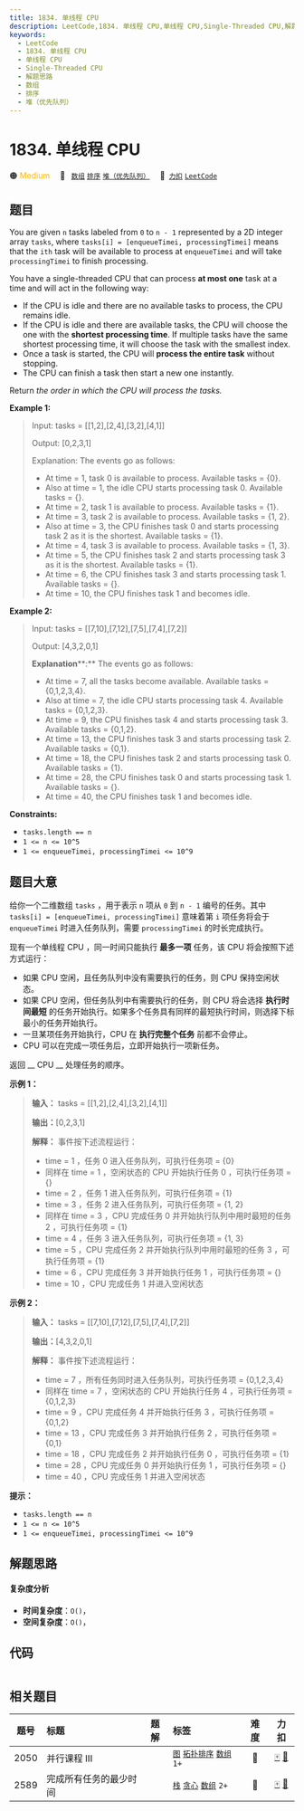```yaml
---
title: 1834. 单线程 CPU
description: LeetCode,1834. 单线程 CPU,单线程 CPU,Single-Threaded CPU,解题思路,数组,排序,堆（优先队列）
keywords:
  - LeetCode
  - 1834. 单线程 CPU
  - 单线程 CPU
  - Single-Threaded CPU
  - 解题思路
  - 数组
  - 排序
  - 堆（优先队列）
---
```


# 1834. 单线程 CPU

🟠 <font color=#ffb800>Medium</font>&emsp; 🔖&ensp; [`数组`](/tag/array.md) [`排序`](/tag/sorting.md) [`堆（优先队列）`](/tag/heap-priority-queue.md)&emsp; 🔗&ensp;[`力扣`](https://leetcode.cn/problems/single-threaded-cpu) [`LeetCode`](https://leetcode.com/problems/single-threaded-cpu)

## 题目

You are given `n`​​​​​​ tasks labeled from `0` to `n - 1` represented by a 2D
integer array `tasks`, where `tasks[i] = [enqueueTimei, processingTimei]`
means that the `i​​​​​​th`​​​​ task will be available to process at
`enqueueTimei` and will take `processingTimei` to finish processing.

You have a single-threaded CPU that can process **at most one** task at a time
and will act in the following way:

  * If the CPU is idle and there are no available tasks to process, the CPU remains idle.
  * If the CPU is idle and there are available tasks, the CPU will choose the one with the **shortest processing time**. If multiple tasks have the same shortest processing time, it will choose the task with the smallest index.
  * Once a task is started, the CPU will **process the entire task** without stopping.
  * The CPU can finish a task then start a new one instantly.

Return _the order in which the CPU will process the tasks._



**Example 1:**

> Input: tasks = [[1,2],[2,4],[3,2],[4,1]]
> 
> Output: [0,2,3,1]
> 
> Explanation: The events go as follows: 
> - At time = 1, task 0 is available to process. Available tasks = {0}.
> - Also at time = 1, the idle CPU starts processing task 0. Available tasks = {}.
> - At time = 2, task 1 is available to process. Available tasks = {1}.
> - At time = 3, task 2 is available to process. Available tasks = {1, 2}.
> - Also at time = 3, the CPU finishes task 0 and starts processing task 2 as it is the shortest. Available tasks = {1}.
> - At time = 4, task 3 is available to process. Available tasks = {1, 3}.
> - At time = 5, the CPU finishes task 2 and starts processing task 3 as it is the shortest. Available tasks = {1}.
> - At time = 6, the CPU finishes task 3 and starts processing task 1. Available tasks = {}.
> - At time = 10, the CPU finishes task 1 and becomes idle.

**Example 2:**

> Input: tasks = [[7,10],[7,12],[7,5],[7,4],[7,2]]
> 
> Output: [4,3,2,0,1]
> 
> **Explanation****:** The events go as follows:
> - At time = 7, all the tasks become available. Available tasks = {0,1,2,3,4}.
> - Also at time = 7, the idle CPU starts processing task 4. Available tasks = {0,1,2,3}.
> - At time = 9, the CPU finishes task 4 and starts processing task 3. Available tasks = {0,1,2}.
> - At time = 13, the CPU finishes task 3 and starts processing task 2. Available tasks = {0,1}.
> - At time = 18, the CPU finishes task 2 and starts processing task 0. Available tasks = {1}.
> - At time = 28, the CPU finishes task 0 and starts processing task 1. Available tasks = {}.
> - At time = 40, the CPU finishes task 1 and becomes idle.

**Constraints:**

  * `tasks.length == n`
  * `1 <= n <= 10^5`
  * `1 <= enqueueTimei, processingTimei <= 10^9`


## 题目大意

给你一个二维数组 `tasks` ，用于表示 `n`​​​​​​ 项从 `0` 到 `n - 1` 编号的任务。其中 `tasks[i] =
[enqueueTimei, processingTimei]` 意味着第 `i​​​​​​`​​​​ 项任务将会于 `enqueueTimei`
时进入任务队列，需要 `processingTimei` 的时长完成执行。

现有一个单线程 CPU ，同一时间只能执行 **最多一项** 任务，该 CPU 将会按照下述方式运行：

  * 如果 CPU 空闲，且任务队列中没有需要执行的任务，则 CPU 保持空闲状态。
  * 如果 CPU 空闲，但任务队列中有需要执行的任务，则 CPU 将会选择 **执行时间最短** 的任务开始执行。如果多个任务具有同样的最短执行时间，则选择下标最小的任务开始执行。
  * 一旦某项任务开始执行，CPU 在 **执行完整个任务** 前都不会停止。
  * CPU 可以在完成一项任务后，立即开始执行一项新任务。

返回 __ CPU __ 处理任务的顺序。

**示例 1：**

> 
> 
> 
> 
> 
> **输入：** tasks = [[1,2],[2,4],[3,2],[4,1]]
> 
> **输出：**[0,2,3,1]
> 
> **解释：** 事件按下述流程运行： 
> - time = 1 ，任务 0 进入任务队列，可执行任务项 = {0}
> - 同样在 time = 1 ，空闲状态的 CPU 开始执行任务 0 ，可执行任务项 = {}
> - time = 2 ，任务 1 进入任务队列，可执行任务项 = {1}
> - time = 3 ，任务 2 进入任务队列，可执行任务项 = {1, 2}
> - 同样在 time = 3 ，CPU 完成任务 0 并开始执行队列中用时最短的任务 2 ，可执行任务项 = {1}
> - time = 4 ，任务 3 进入任务队列，可执行任务项 = {1, 3}
> - time = 5 ，CPU 完成任务 2 并开始执行队列中用时最短的任务 3 ，可执行任务项 = {1}
> - time = 6 ，CPU 完成任务 3 并开始执行任务 1 ，可执行任务项 = {}
> - time = 10 ，CPU 完成任务 1 并进入空闲状态
> 
> 

**示例 2：**

> 
> 
> 
> 
> 
> **输入：** tasks = [[7,10],[7,12],[7,5],[7,4],[7,2]]
> 
> **输出：**[4,3,2,0,1]
> 
> **解释：** 事件按下述流程运行： 
> - time = 7 ，所有任务同时进入任务队列，可执行任务项  = {0,1,2,3,4}
> - 同样在 time = 7 ，空闲状态的 CPU 开始执行任务 4 ，可执行任务项 = {0,1,2,3}
> - time = 9 ，CPU 完成任务 4 并开始执行任务 3 ，可执行任务项 = {0,1,2}
> - time = 13 ，CPU 完成任务 3 并开始执行任务 2 ，可执行任务项 = {0,1}
> - time = 18 ，CPU 完成任务 2 并开始执行任务 0 ，可执行任务项 = {1}
> - time = 28 ，CPU 完成任务 0 并开始执行任务 1 ，可执行任务项 = {}
> - time = 40 ，CPU 完成任务 1 并进入空闲状态

**提示：**

  * `tasks.length == n`
  * `1 <= n <= 10^5`
  * `1 <= enqueueTimei, processingTimei <= 10^9`


## 解题思路

#### 复杂度分析

- **时间复杂度**：`O()`，
- **空间复杂度**：`O()`，

## 代码

```javascript

```

## 相关题目

<!-- prettier-ignore -->
| 题号 | 标题 | 题解 | 标签 | 难度 | 力扣 |
| :------: | :------ | :------: | :------ | :------: | :------: |
| 2050 | 并行课程 III |  |  [`图`](/tag/graph.md) [`拓扑排序`](/tag/topological-sort.md) [`数组`](/tag/array.md) `1+` | 🔴 | [🀄️](https://leetcode.cn/problems/parallel-courses-iii) [🔗](https://leetcode.com/problems/parallel-courses-iii) |
| 2589 | 完成所有任务的最少时间 |  |  [`栈`](/tag/stack.md) [`贪心`](/tag/greedy.md) [`数组`](/tag/array.md) `2+` | 🔴 | [🀄️](https://leetcode.cn/problems/minimum-time-to-complete-all-tasks) [🔗](https://leetcode.com/problems/minimum-time-to-complete-all-tasks) |